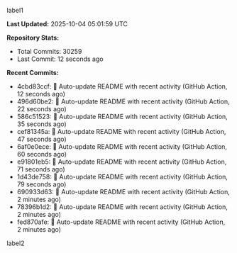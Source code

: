 
label1 
<!-- ACTIVITY_START -->
**Last Updated:** 2025-10-04 05:01:59 UTC

**Repository Stats:**
- Total Commits: 30259
- Last Commit: 12 seconds ago

**Recent Commits:**
- 4cbd83ccf: 🤖 Auto-update README with recent activity (GitHub Action, 12 seconds ago)
- 496d60be2: 🤖 Auto-update README with recent activity (GitHub Action, 22 seconds ago)
- 586c51523: 🤖 Auto-update README with recent activity (GitHub Action, 35 seconds ago)
- cef81345a: 🤖 Auto-update README with recent activity (GitHub Action, 47 seconds ago)
- 6af0e0ece: 🤖 Auto-update README with recent activity (GitHub Action, 60 seconds ago)
- e91801eb5: 🤖 Auto-update README with recent activity (GitHub Action, 71 seconds ago)
- 1d43de758: 🤖 Auto-update README with recent activity (GitHub Action, 79 seconds ago)
- 690933d63: 🤖 Auto-update README with recent activity (GitHub Action, 2 minutes ago)
- 78396b1d2: 🤖 Auto-update README with recent activity (GitHub Action, 2 minutes ago)
- fed870afe: 🤖 Auto-update README with recent activity (GitHub Action, 2 minutes ago)
<!-- ACTIVITY_END -->

label2
